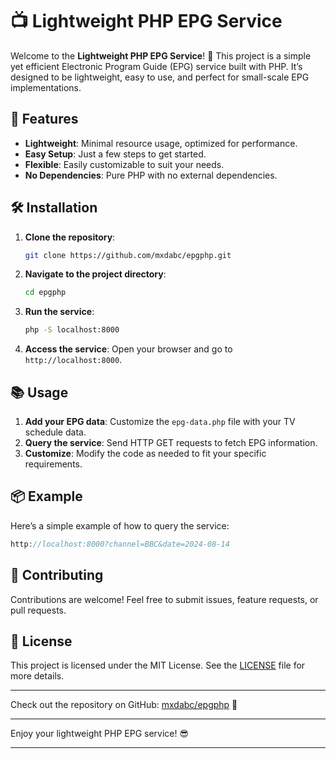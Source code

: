 # 📺 Lightweight PHP EPG Service

Welcome to the **Lightweight PHP EPG Service**! 🎉 This project is a simple yet efficient Electronic Program Guide (EPG) service built with PHP. It’s designed to be lightweight, easy to use, and perfect for small-scale EPG implementations.

## 🚀 Features

- **Lightweight**: Minimal resource usage, optimized for performance.
- **Easy Setup**: Just a few steps to get started.
- **Flexible**: Easily customizable to suit your needs.
- **No Dependencies**: Pure PHP with no external dependencies.

## 🛠️ Installation

1. **Clone the repository**:
   ```bash
   git clone https://github.com/mxdabc/epgphp.git
   ```
2. **Navigate to the project directory**:
   ```bash
   cd epgphp
   ```
3. **Run the service**:
   ```bash
   php -S localhost:8000
   ```
4. **Access the service**:
   Open your browser and go to `http://localhost:8000`.

## 📚 Usage

1. **Add your EPG data**: Customize the `epg-data.php` file with your TV schedule data.
2. **Query the service**: Send HTTP GET requests to fetch EPG information.
3. **Customize**: Modify the code as needed to fit your specific requirements.

## 📦 Example

Here’s a simple example of how to query the service:

```php
http://localhost:8000?channel=BBC&date=2024-08-14
```

## 👥 Contributing

Contributions are welcome! Feel free to submit issues, feature requests, or pull requests.

## 📝 License

This project is licensed under the MIT License. See the [LICENSE](LICENSE) file for more details.

---

Check out the repository on GitHub: [mxdabc/epgphp](https://github.com/mxdabc/epgphp) 📂

---

Enjoy your lightweight PHP EPG service! 😎

---
